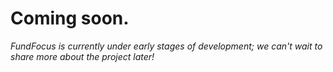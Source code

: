 # Coming soon.
*FundFocus is currently under early stages of development; we can't wait to share more about the project later!*
